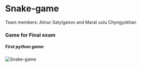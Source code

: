 # Snake-game

Team members: Alinur Satylganov and Marat uulu Chyngyzkhan

### Game for Final exam

##### First python game

![Snake-game](https://user-images.githubusercontent.com/74015673/102711348-29ba0b80-42e3-11eb-950b-453b2a37b033.jpeg)

 
